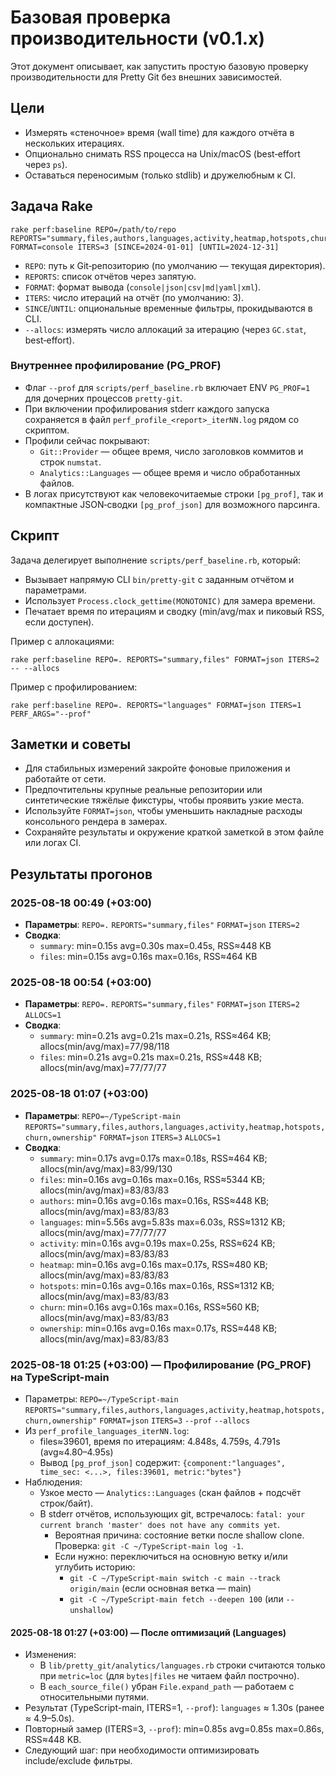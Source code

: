 # Базовая проверка производительности (v0.1.x)

Этот документ описывает, как запустить простую базовую проверку производительности для Pretty Git без внешних зависимостей.

## Цели
- Измерять «стеночное» время (wall time) для каждого отчёта в нескольких итерациях.
- Опционально снимать RSS процесса на Unix/macOS (best‑effort через `ps`).
- Оставаться переносимым (только stdlib) и дружелюбным к CI.

## Задача Rake

```
rake perf:baseline REPO=/path/to/repo REPORTS="summary,files,authors,languages,activity,heatmap,hotspots,churn,ownership" FORMAT=console ITERS=3 [SINCE=2024-01-01] [UNTIL=2024-12-31]
```

- `REPO`: путь к Git‑репозиторию (по умолчанию — текущая директория).
- `REPORTS`: список отчётов через запятую.
- `FORMAT`: формат вывода (`console|json|csv|md|yaml|xml`).
- `ITERS`: число итераций на отчёт (по умолчанию: 3).
- `SINCE`/`UNTIL`: опциональные временные фильтры, прокидываются в CLI.
- `--allocs`: измерять число аллокаций за итерацию (через `GC.stat`, best‑effort).

### Внутреннее профилирование (PG_PROF)

- Флаг `--prof` для `scripts/perf_baseline.rb` включает ENV `PG_PROF=1` для дочерних процессов `pretty-git`.
- При включении профилирования stderr каждого запуска сохраняется в файл `perf_profile_<report>_iterNN.log` рядом со скриптом.
- Профили сейчас покрывают:
  - `Git::Provider` — общее время, число заголовков коммитов и строк `numstat`.
  - `Analytics::Languages` — общее время и число обработанных файлов.
- В логах присутствуют как человекочитаемые строки `[pg_prof]`, так и компактные JSON‑сводки `[pg_prof_json]` для возможного парсинга.

## Скрипт

Задача делегирует выполнение `scripts/perf_baseline.rb`, который:
- Вызывает напрямую CLI `bin/pretty-git` с заданным отчётом и параметрами.
- Использует `Process.clock_gettime(MONOTONIC)` для замера времени.
- Печатает время по итерациям и сводку (min/avg/max и пиковый RSS, если доступен).

Пример с аллокациями:

```
rake perf:baseline REPO=. REPORTS="summary,files" FORMAT=json ITERS=2 -- --allocs
```

Пример с профилированием:

```
rake perf:baseline REPO=. REPORTS="languages" FORMAT=json ITERS=1 PERF_ARGS="--prof"
```

## Заметки и советы
- Для стабильных измерений закройте фоновые приложения и работайте от сети.
- Предпочтительны крупные реальные репозитории или синтетические тяжёлые фикстуры, чтобы проявить узкие места.
- Используйте `FORMAT=json`, чтобы уменьшить накладные расходы консольного рендера в замерах.
- Сохраняйте результаты и окружение краткой заметкой в этом файле или логах CI.

## Результаты прогонов

### 2025-08-18 00:49 (+03:00)

- __Параметры__: `REPO=.` `REPORTS="summary,files"` `FORMAT=json` `ITERS=2`
- __Сводка__:
  - `summary`: min=0.15s avg=0.30s max=0.45s, RSS≈448 KB
  - `files`:   min=0.15s avg=0.16s max=0.16s, RSS≈464 KB

### 2025-08-18 00:54 (+03:00)

- __Параметры__: `REPO=.` `REPORTS="summary,files"` `FORMAT=json` `ITERS=2` `ALLOCS=1`
- __Сводка__:
  - `summary`: min=0.21s avg=0.21s max=0.21s, RSS≈464 KB; allocs(min/avg/max)=77/98/118
  - `files`:   min=0.21s avg=0.21s max=0.21s, RSS≈448 KB; allocs(min/avg/max)=77/77/77

### 2025-08-18 01:07 (+03:00)

- __Параметры__: `REPO=~/TypeScript-main` `REPORTS="summary,files,authors,languages,activity,heatmap,hotspots,churn,ownership"` `FORMAT=json` `ITERS=3` `ALLOCS=1`
- __Сводка__:
  - `summary`:   min=0.17s avg=0.17s max=0.18s, RSS≈464 KB;  allocs(min/avg/max)=83/99/130
  - `files`:     min=0.16s avg=0.16s max=0.16s, RSS≈5344 KB; allocs(min/avg/max)=83/83/83
  - `authors`:   min=0.16s avg=0.16s max=0.16s, RSS≈448 KB;  allocs(min/avg/max)=83/83/83
  - `languages`: min=5.56s avg=5.83s max=6.03s, RSS≈1312 KB; allocs(min/avg/max)=77/77/77
  - `activity`:  min=0.16s avg=0.19s max=0.25s, RSS≈624 KB;  allocs(min/avg/max)=83/83/83
  - `heatmap`:   min=0.16s avg=0.16s max=0.17s, RSS≈480 KB;  allocs(min/avg/max)=83/83/83
  - `hotspots`:  min=0.16s avg=0.16s max=0.16s, RSS≈1312 KB; allocs(min/avg/max)=83/83/83
  - `churn`:     min=0.16s avg=0.16s max=0.16s, RSS≈560 KB;  allocs(min/avg/max)=83/83/83
  - `ownership`: min=0.16s avg=0.16s max=0.17s, RSS≈448 KB;  allocs(min/avg/max)=83/83/83

### 2025-08-18 01:25 (+03:00) — Профилирование (PG_PROF) на TypeScript-main

- Параметры: `REPO=~/TypeScript-main` `REPORTS="summary,files,authors,languages,activity,heatmap,hotspots,churn,ownership"` `FORMAT=json` `ITERS=3` `--prof` `--allocs`
- Из `perf_profile_languages_iterNN.log`:
  - files≈39601, время по итерациям: 4.848s, 4.759s, 4.791s (avg≈4.80–4.95s)
  - Вывод `[pg_prof_json]` содержит: `{component:"languages", time_sec: <...>, files:39601, metric:"bytes"}`
- Наблюдения:
  - Узкое место — `Analytics::Languages` (скан файлов + подсчёт строк/байт).
  - В stderr отчётов, использующих git, встречалось: `fatal: your current branch 'master' does not have any commits yet`.
    - Вероятная причина: состояние ветки после shallow clone. Проверка: `git -C ~/TypeScript-main log -1`.
    - Если нужно: переключиться на основную ветку и/или углубить историю:
      - `git -C ~/TypeScript-main switch -c main --track origin/main` (если основная ветка — main)
      - `git -C ~/TypeScript-main fetch --deepen 100` (или `--unshallow`)

#### 2025-08-18 01:27 (+03:00) — После оптимизаций (Languages)

- Изменения:
  - В `lib/pretty_git/analytics/languages.rb` строки считаются только при `metric=loc` (для `bytes|files` не читаем файл построчно).
  - В `each_source_file()` убран `File.expand_path` — работаем с относительными путями.
- Результат (TypeScript-main, ITERS=1, `--prof`): `languages` ≈ 1.30s (ранее ≈ 4.9–5.0s).
- Повторный замер (ITERS=3, `--prof`): min=0.85s avg=0.85s max=0.86s, RSS≈448 KB.
- Следующий шаг: при необходимости оптимизировать include/exclude фильтры.
